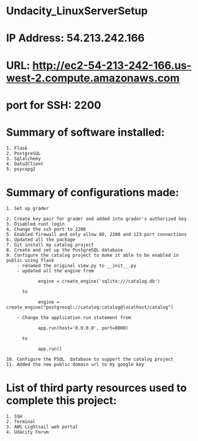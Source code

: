 # Undacity_LinuxServerSetup

# IP Address: 54.213.242.166
# URL: http://ec2-54-213-242-166.us-west-2.compute.amazonaws.com
# port for SSH: 2200
# Summary of software installed:
	1. Flask
	2. PostgreSQL
	3. Sqlalchemy
	4. Oatu2Client
	5. psycopg2
# Summary of configurations made:
	1. Set up grader
		
	2. Create key pair for grader and added into grader's authorized key
	3. Disabled root login
	4. Change the ssh port to 2200
	5. Enabled firewall and only allow 80, 2200 and 123 port connections
	6. Updated all the package
	7. Git install my catalog project
	8. Create and set up the PostgreSQL database
	9. Configure the catalog project to make it able to be enabled in public using flask
		- renamed the original view.py to __init__.py
		- updated all the engine from  
```
			engine = create_engine('sqlite:///catalog.db')  
```
		  to
```
		  	engine = create_engine("postgresql://catalog:catalog@localhost/catalog")
```
			
		- Change the application run statement from 
```
			app.run(host='0.0.0.0', port=8000)
```
		  to
```
		  	app.run()
```
	10. Configure the PSQL  database to support the catalog project
	11. Added the new public domain url to my google key 
# List of third party resources used to complete this project:
	1. SSH
	2. Terminal
	3. AWS Lightsail web portal
	4. Udacity Forum
